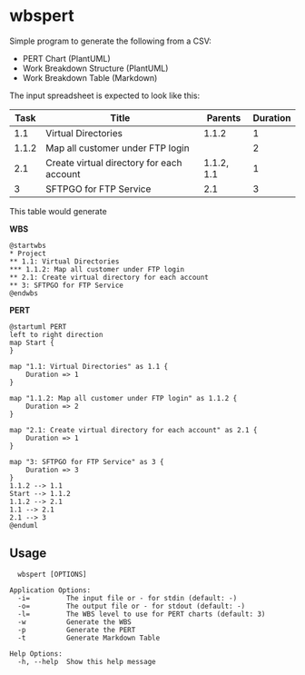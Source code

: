 <!-- Code generated by gomarkdoc. DO NOT EDIT -->

# wbspert

Simple program to generate the following from a CSV:

+ PERT Chart (PlantUML)
+ Work Breakdown Structure (PlantUML)
+ Work Breakdown Table (Markdown)

The input spreadsheet is expected to look like this:

| Task | Title | Parents | Duration |
| --- | ---- | ------- | -------- |
| 1.1 | Virtual Directories | 1.1.2 | 1 |
| 1.1.2 | Map all customer under FTP login |  | 2 |
| 2.1 | Create virtual directory for each account | 1.1.2, 1.1 | 1 |
| 3 | SFTPGO for FTP Service | 2.1 | 3 |

This table would generate

**WBS**

```plantuml
@startwbs
* Project
** 1.1: Virtual Directories
*** 1.1.2: Map all customer under FTP login
** 2.1: Create virtual directory for each account
** 3: SFTPGO for FTP Service
@endwbs
```

**PERT**

```plantuml
@startuml PERT
left to right direction
map Start {
}

map "1.1: Virtual Directories" as 1.1 {
	Duration => 1
}

map "1.1.2: Map all customer under FTP login" as 1.1.2 {
	Duration => 2
}

map "2.1: Create virtual directory for each account" as 2.1 {
	Duration => 1
}

map "3: SFTPGO for FTP Service" as 3 {
	Duration => 3
}
1.1.2 --> 1.1
Start --> 1.1.2
1.1.2 --> 2.1
1.1 --> 2.1
2.1 --> 3
@enduml
```

## Usage

```
  wbspert [OPTIONS]

Application Options:
  -i=         The input file or - for stdin (default: -)
  -o=         The output file or - for stdout (default: -)
  -l=         The WBS level to use for PERT charts (default: 3)
  -w          Generate the WBS
  -p          Generate the PERT
  -t          Generate Markdown Table

Help Options:
  -h, --help  Show this help message
```

